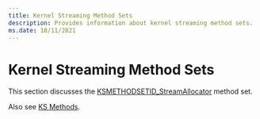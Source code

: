 ```yaml
---
title: Kernel Streaming Method Sets
description: Provides information about kernel streaming method sets.
ms.date: 10/11/2021
---
```


# Kernel Streaming Method Sets

This section discusses the [KSMETHODSETID_StreamAllocator](ksmethodsetid-streamallocator.md) method set.

Also see [KS Methods](./ks-methods.md).
